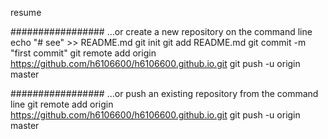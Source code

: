 resume 

#################
…or create a new repository on the command line
echo "# see" >> README.md
git init
git add README.md
git commit -m "first commit"
git remote add origin https://github.com/h6106600/h6106600.github.io.git
git push -u origin master

#################
…or push an existing repository from the command line
git remote add origin https://github.com/h6106600/h6106600.github.io.git
git push -u origin master
